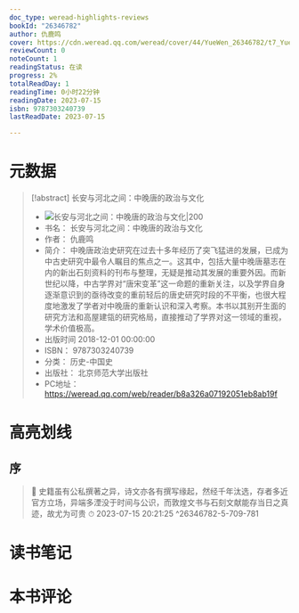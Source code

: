 ```yaml
---
doc_type: weread-highlights-reviews
bookId: "26346782"
author: 仇鹿鸣
cover: https://cdn.weread.qq.com/weread/cover/44/YueWen_26346782/t7_YueWen_26346782.jpg
reviewCount: 0
noteCount: 1
readingStatus: 在读
progress: 2%
totalReadDay: 1
readingTime: 0小时22分钟
readingDate: 2023-07-15
isbn: 9787303240739
lastReadDate: 2023-07-15

---
```

# 元数据
> [!abstract] 长安与河北之间：中晚唐的政治与文化
> - ![ 长安与河北之间：中晚唐的政治与文化|200](https://cdn.weread.qq.com/weread/cover/44/YueWen_26346782/t7_YueWen_26346782.jpg)
> - 书名： 长安与河北之间：中晚唐的政治与文化
> - 作者： 仇鹿鸣
> - 简介： 中晚唐政治史研究在过去十多年经历了突飞猛进的发展，已成为中古史研究中最令人瞩目的焦点之一。这其中，包括大量中晚唐墓志在内的新出石刻资料的刊布与整理，无疑是推动其发展的重要外因。而新世纪以降，中古学界对“唐宋变革”这一命题的重新关注，以及学界自身逐渐意识到的亟待改变的重前轻后的唐史研究时段的不平衡，也很大程度地激发了学者对中晚唐的重新认识和深入考察。本书以其别开生面的研究方法和高屋建瓴的研究格局，直接推动了学界对这一领域的重视，学术价值极高。
> - 出版时间 2018-12-01 00:00:00
> - ISBN： 9787303240739
> - 分类： 历史-中国史
> - 出版社： 北京师范大学出版社
> - PC地址：https://weread.qq.com/web/reader/b8a326a07192051eb8ab19f

# 高亮划线

## 序

> 📌 史籍虽有公私撰著之异，诗文亦各有撰写缘起，然经千年汰选，存者多近官方立场，异端多湮没于时间与公识，而敦煌文书与石刻文献能存当日之真迹，故尤为可贵 
> ⏱ 2023-07-15 20:21:25 ^26346782-5-709-781

# 读书笔记

# 本书评论
